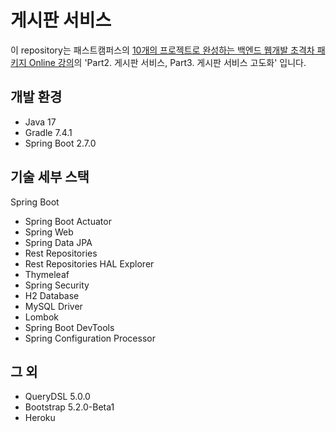 # 게시판 서비스
이 repository는 패스트캠퍼스의 [10개의 프로젝트로 완성하는 백엔드 웹개발 초격차 패키지 Online 강의](https://fastcampus.co.kr/dev_online_befinal)의 'Part2. 게시판 서비스, Part3. 게시판 서비스 고도화' 입니다.

## 개발 환경
- Java 17
- Gradle 7.4.1
- Spring Boot 2.7.0

## 기술 세부 스택
Spring Boot
- Spring Boot Actuator
- Spring Web
- Spring Data JPA
- Rest Repositories
- Rest Repositories HAL Explorer
- Thymeleaf
- Spring Security
- H2 Database
- MySQL Driver
- Lombok
- Spring Boot DevTools
- Spring Configuration Processor

## 그 외
- QueryDSL 5.0.0
- Bootstrap 5.2.0-Beta1
- Heroku
